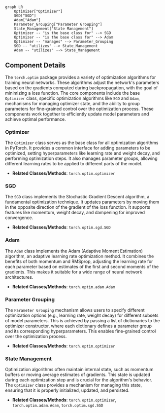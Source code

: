 ```mermaid
graph LR
    Optimizer["Optimizer"]
    SGD["SGD"]
    Adam["Adam"]
    Parameter_Grouping["Parameter Grouping"]
    State_Management["State Management"]
    Optimizer -- "is the base class for" --> SGD
    Optimizer -- "is the base class for" --> Adam
    Optimizer -- "manages" --> Parameter_Grouping
    SGD -- "utilizes" --> State_Management
    Adam -- "utilizes" --> State_Management
```

## Component Details

The `torch.optim` package provides a variety of optimization algorithms for training neural networks. These algorithms adjust the network's parameters based on the gradients computed during backpropagation, with the goal of minimizing a loss function. The core components include the base `Optimizer` class, specific optimization algorithms like `SGD` and `Adam`, mechanisms for managing optimizer state, and the ability to group parameters for fine-grained control over the optimization process. These components work together to efficiently update model parameters and achieve optimal performance.

### Optimizer
The `Optimizer` class serves as the base class for all optimization algorithms in PyTorch. It provides a common interface for adding parameters to be optimized, setting hyperparameters like learning rate and weight decay, and performing optimization steps. It also manages parameter groups, allowing different learning rates to be applied to different parts of the model.
- **Related Classes/Methods**: `torch.optim.optimizer`

### SGD
The `SGD` class implements the Stochastic Gradient Descent algorithm, a fundamental optimization technique. It updates parameters by moving them in the opposite direction of the gradient of the loss function. It supports features like momentum, weight decay, and dampening for improved convergence.
- **Related Classes/Methods**: `torch.optim.sgd.SGD`

### Adam
The `Adam` class implements the Adam (Adaptive Moment Estimation) algorithm, an adaptive learning rate optimization method. It combines the benefits of both momentum and RMSprop, adjusting the learning rate for each parameter based on estimates of the first and second moments of the gradients. This makes it suitable for a wide range of neural network architectures.
- **Related Classes/Methods**: `torch.optim.adam.Adam`

### Parameter Grouping
The `Parameter Grouping` mechanism allows users to specify different optimization options (e.g., learning rate, weight decay) for different subsets of model parameters. This is achieved by passing a list of dictionaries to the optimizer constructor, where each dictionary defines a parameter group and its corresponding hyperparameters. This enables fine-grained control over the optimization process.
- **Related Classes/Methods**: `torch.optim.optimizer`

### State Management
Optimization algorithms often maintain internal state, such as momentum buffers or moving average estimates of gradients. This state is updated during each optimization step and is crucial for the algorithm's behavior. The `Optimizer` class provides a mechanism for managing this state, ensuring that it is properly initialized, updated, and persisted.
- **Related Classes/Methods**: `torch.optim.optimizer`, `torch.optim.adam.Adam`, `torch.optim.sgd.SGD`
